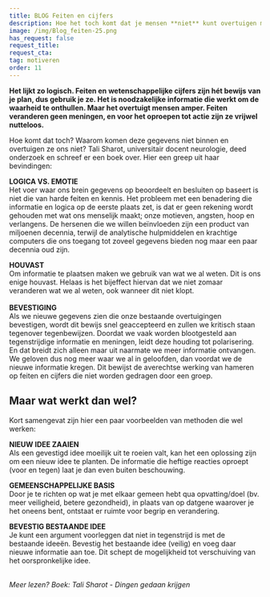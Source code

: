 ```yaml
---
title: BLOG Feiten en cijfers
description: Hoe het toch komt dat je mensen **niet** kunt overtuigen met feiten en cijfers
image: /img/Blog_feiten-25.png
has_request: false
request_title: 
request_cta:
tag: motiveren
order: 11
---
```


**Het lijkt zo logisch. Feiten en wetenschappelijke cijfers zijn h&eacute;t bewijs van je plan, dus gebruik je ze. Het is noodzakelijke informatie die werkt om de waarheid te onthullen. Maar het overtuigt mensen amper. Feiten veranderen geen meningen, en voor het oproepen tot actie zijn ze vrijwel nutteloos.&nbsp;**

Hoe komt dat toch? Waarom komen deze gegevens niet binnen en overtuigen ze ons niet? Tali Sharot, universitair docent neurologie, deed onderzoek en schreef er een boek over. Hier een greep uit haar bevindingen:

**LOGICA VS. EMOTIE**<br>Het voer waar ons brein gegevens op beoordeelt en besluiten op baseert is niet die van harde feiten en kennis. Het probleem met een benadering die informatie en logica op de eerste plaats zet, is dat er geen rekening wordt gehouden met wat ons menselijk maakt; onze motieven, angsten, hoop en verlangens. De hersenen die we willen be&iuml;nvloeden zijn een product van miljoenen decennia, terwijl de analytische hulpmiddelen en krachtige computers die ons toegang tot zoveel gegevens bieden nog maar een paar decennia oud zijn.&nbsp;

**HOUVAST**<br>Om informatie te plaatsen maken we gebruik van wat we al weten. Dit is ons enige houvast. Helaas is het bijeffect hiervan dat we niet zomaar veranderen wat we al weten, ook wanneer dit niet klopt.<br><br>**BEVESTIGING**<br>Als we nieuwe gegevens zien die onze bestaande overtuigingen bevestigen, wordt dit bewijs snel geaccepteerd en zullen we kritisch staan tegenover tegenbewijzen. Doordat we vaak worden blootgesteld aan tegenstrijdige informatie en meningen, leidt deze houding tot polarisering. En dat breidt zich alleen maar uit naarmate we meer informatie ontvangen. We geloven dus nog meer waar we al in geloofden, dan voordat we de nieuwe informatie kregen. Dit bewijst de averechtse werking van hameren op feiten en cijfers die niet worden gedragen door een groep.&nbsp;

## Maar wat werkt dan wel?

Kort samengevat zijn hier een paar voorbeelden van methoden die wel werken:

**NIEUW IDEE ZAAIEN**<br>Als een gevestigd idee moeilijk uit te roeien valt, kan het een oplossing zijn om een nieuw idee te planten. De informatie die heftige reacties oproept (voor en tegen) laat je dan even buiten beschouwing.

**GEMEENSCHAPPELIJKE BASIS**<br>Door je te richten op wat je met elkaar gemeen hebt qua opvatting/doel (bv. meer veiligheid, betere gezondheid), in plaats van op datgene waarover je het oneens bent, ontstaat er ruimte voor begrip en verandering.

**BEVESTIG BESTAANDE IDEE**<br>Je kunt een argument voorleggen dat niet in tegenstrijd is met de bestaande idee&euml;n. Bevestig het bestaande idee (veilig) en voeg daar nieuwe informatie aan toe. Dit schept de mogelijkheid tot verschuiving van het oorspronkelijke idee.

<br>*Meer lezen? Boek: Tali Sharot - Dingen gedaan krijgen*